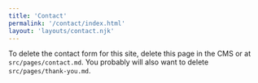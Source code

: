 ```yaml
---
title: 'Contact'
permalink: '/contact/index.html'
layout: 'layouts/contact.njk'
---
```

 
To delete the contact form for this site, delete this page in the CMS or at `src/pages/contact.md`. You probably will also want to delete `src/pages/thank-you.md`.
